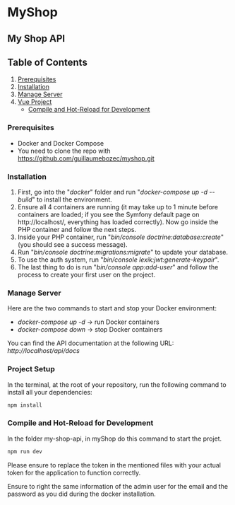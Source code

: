 # MyShop

## My Shop API

## Table of Contents

1. [Prerequisites](#prerequisites)
2. [Installation](#installation)
3. [Manage Server](#manage-server)
4. [Vue Project](#vue-project)
    - [Compile and Hot-Reload for Development](#compile-and-hot-reload-for-development)

### Prerequisites

- Docker and Docker Compose
- You need to clone the repo with https://github.com/guillaumebozec/myshop.git

### Installation

1. First, go into the "*docker*" folder and run "*docker-compose up -d --build*" to install the environment.
2. Ensure all 4 containers are running (it may take up to 1 minute before containers are loaded; if you see the Symfony default page on http://localhost/, everything has loaded correctly). Now go inside the PHP container and follow the next steps.
3. Inside your PHP container, run "*bin/console doctrine:database:create*" (you should see a success message).
4. Run "*bin/console doctrine:migrations:migrate*" to update your database.
5. To use the auth system, run "*bin/console lexik:jwt:generate-keypair*".
6. The last thing to do is run "*bin/console app:add-user*" and follow the process to create your first user on the project.

### Manage Server

Here are the two commands to start and stop your Docker environment:

- *docker-compose up -d* -> run Docker containers
- *docker-compose down* -> stop Docker containers

You can find the API documentation at the following URL: *http://localhost/api/docs*


### Project Setup

In the terminal, at the root of your repository, run the following command to install all your dependencies:

```sh
npm install
```

### Compile and Hot-Reload for Development

In the folder my-shop-api, in myShop do this command to start the projet.

```sh
npm run dev
```

Please ensure to replace the token in the mentioned files with your actual token for the application to function correctly.

Ensure to right the same information of the admin user for the email and the password as you did during the docker installation.